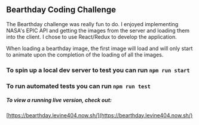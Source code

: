 ## Bearthday Coding Challenge

The Bearthday challenge was really fun to do. I enjoyed implementing NASA's EPIC API and getting the images from the server and loading them into the client.  I chose to use React/Redux to develop the application.

When loading a bearthday image, the first image will load and will only start to animate upon the completion of the loading of all the images.
  
### To spin up a local dev server to test you can run `npm run start`

### To run automated tests you can run `npm run test`

##### To view a running live version, check out:
[https://bearthday.levine404.now.sh/](https://bearthday.levine404.now.sh/)